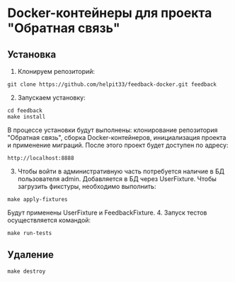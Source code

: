 # Docker-контейнеры для проекта "Обратная связь"
## Установка
1. Клонируем репозиторий:
```
git clone https://github.com/helpit33/feedback-docker.git feedback
```
2. Запускаем установку:
```
cd feedback
make install
```
В процессе установки будут выполнены: клонирование репозитория "Обратная связь", сборка Docker-контейнеров, инициализация проекта и применение миграций.
После этого проект будет доступен по адресу:
```
http://localhost:8888
```
3. Чтобы войти в административную часть потребуется наличие в БД пользователя admin. Добавляется в БД через UserFixture. Чтобы загрузить фикстуры, необходимо выполнить:
```
make apply-fixtures
```
Будут применены UserFixture и FeedbackFixture.
4. Запуск тестов осуществляется командой:
```
make run-tests
```
## Удаление
```
make destroy
```
